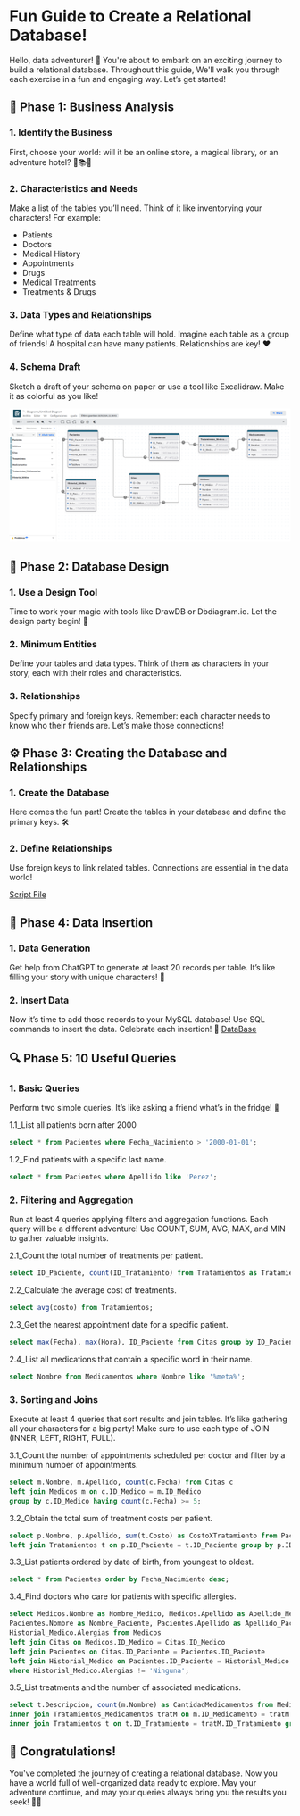 # Fun Guide to Create a Relational Database!

Hello, data adventurer! 🌟 You're about to embark on an exciting journey to build a relational database. Throughout this guide, We'll walk you through each exercise in a fun and engaging way. Let’s get started!

## 🚀 Phase 1: Business Analysis
### 1. Identify the Business

First, choose your world: will it be an online store, a magical library, or an adventure hotel? 🏪📚🏨

### 2. Characteristics and Needs
Make a list of the tables you’ll need. Think of it like inventorying your characters! For example:
<ul>
  <li>Patients</li>
  <li>Doctors</li>
  <li>Medical History</li>
  <li>Appointments</li>
  <li>Drugs</li>
  <li>Medical Treatments</li>
  <li>Treatments & Drugs</li>
</ul>

### 3. Data Types and Relationships
Define what type of data each table will hold. Imagine each table as a group of friends! A hospital can have many patients. Relationships are key! ❤️

### 4. Schema Draft
Sketch a draft of your schema on paper or use a tool like Excalidraw. Make it as colorful as you like!

<img src="https://github.com/AI-Join-Labs/DataBase/blob/main/Diagram_Gestion%20Hospital.png" alt="Descripción de la imagen" width="800" >

## 🎨 Phase 2: Database Design
### 1. Use a Design Tool

Time to work your magic with tools like DrawDB or Dbdiagram.io. Let the design party begin! 🎉

### 2. Minimum Entities
Define your tables and data types. Think of them as characters in your story, each with their roles and characteristics.

### 3. Relationships

Specify primary and foreign keys. Remember: each character needs to know who their friends are. Let’s make those connections!

## ⚙️ Phase 3: Creating the Database and Relationships
### 1. Create the Database

Here comes the fun part! Create the tables in your database and define the primary keys. 🛠️
### 2. Define Relationships

Use foreign keys to link related tables. Connections are essential in the data world!

[Script File](https://github.com/AI-Join-Labs/DataBase/blob/main/scrip_tablas.sql)

## 🎉 Phase 4: Data Insertion
### 1. Data Generation

Get help from ChatGPT to generate at least 20 records per table. It’s like filling your story with unique characters! 🤖

### 2. Insert Data

Now it’s time to add those records to your MySQL database! Use SQL commands to insert the data. Celebrate each insertion! 🎊
[DataBase](https://github.com/AI-Join-Labs/DataBase/blob/main/Dump20240918.sql)

## 🔍 Phase 5: 10 Useful Queries
### 1. Basic Queries

Perform two simple queries. It’s like asking a friend what’s in the fridge! 🍕

1.1_List all patients born after 2000
```sql
select * from Pacientes where Fecha_Nacimiento > '2000-01-01';
``` 
1.2_Find patients with a specific last name.
```sql
select * from Pacientes where Apellido like 'Perez';
```

### 2. Filtering and Aggregation

Run at least 4 queries applying filters and aggregation functions. Each query will be a different adventure! Use COUNT, SUM, AVG, MAX, and MIN to gather valuable insights.

2.1_Count the total number of treatments per patient.
```sql
select ID_Paciente, count(ID_Tratamiento) from Tratamientos as TratamientosXPaciente group by ID_Paciente;
```

2.2_Calculate the average cost of treatments.
```sql
select avg(costo) from Tratamientos;
```

2.3_Get the nearest appointment date for a specific patient.
```sql
select max(Fecha), max(Hora), ID_Paciente from Citas group by ID_Paciente limit 1;
```

2.4_List all medications that contain a specific word in their name.
```sql
select Nombre from Medicamentos where Nombre like '%meta%';
```

### 3. Sorting and Joins

Execute at least 4 queries that sort results and join tables. It’s like gathering all your characters for a big party! Make sure to use each type of JOIN (INNER, LEFT, RIGHT, FULL).

3.1_Count the number of appointments scheduled per doctor and filter by a minimum number of appointments.
```sql
select m.Nombre, m.Apellido, count(c.Fecha) from Citas c
left join Medicos m on c.ID_Medico = m.ID_Medico
group by c.ID_Medico having count(c.Fecha) >= 5;
```

3.2_Obtain the total sum of treatment costs per patient.
```sql
select p.Nombre, p.Apellido, sum(t.Costo) as CostoXTratamiento from Pacientes p
left join Tratamientos t on p.ID_Paciente = t.ID_Paciente group by p.ID_Paciente;
```

3.3_List patients ordered by date of birth, from youngest to oldest.
```sql
select * from Pacientes order by Fecha_Nacimiento desc;
```

3.4_Find doctors who care for patients with specific allergies.
```sql
select Medicos.Nombre as Nombre_Medico, Medicos.Apellido as Apellido_Medico,
Pacientes.Nombre as Nombre_Paciente, Pacientes.Apellido as Apellido_Paciente,
Historial_Medico.Alergias from Medicos
left join Citas on Medicos.ID_Medico = Citas.ID_Medico
left join Pacientes on Citas.ID_Paciente = Pacientes.ID_Paciente
left join Historial_Medico on Pacientes.ID_Paciente = Historial_Medico.ID_Paciente
where Historial_Medico.Alergias != 'Ninguna';
```

3.5_List treatments and the number of associated medications.
```sql
select t.Descripcion, count(m.Nombre) as CantidadMedicamentos from Medicamentos m
inner join Tratamientos_Medicamentos tratM on m.ID_Medicamento = tratM.ID_Medicamento
inner join Tratamientos t on t.ID_Tratamiento = tratM.ID_Tratamiento group by Descripcion;
```



## 🎉 Congratulations!

You've completed the journey of creating a relational database. Now you have a world full of well-organized data ready to explore. May your adventure continue, and may your queries always bring you the results you seek! 🚀✨









